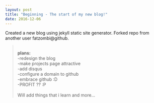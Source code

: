 ```yaml
---
layout: post
title: "Beginning - The start of my new blog!"
date: 2016-12-06
---
```

Created a new blog using jekyll static site generator. Forked repo from another user fatzombi@github.<br>
> <br><b>plans:</b>
><br>-redesign the blog
><br>-make projects page attractive
><br>-add disqus
><br>-configure a domain to github
><br>-embrace github :D
><br>-PROFIT ?? :P
> <br>
<br>Will add things that i learn and more...
